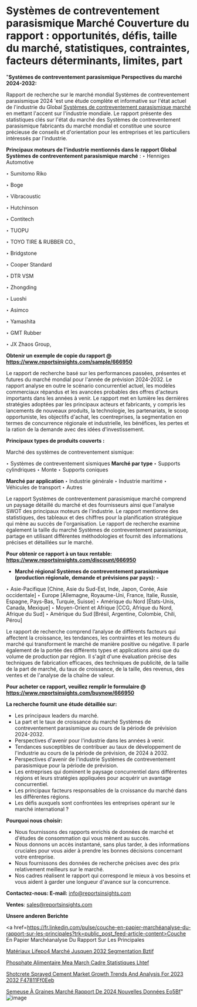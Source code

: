 # Systèmes de contreventement parasismique Marché Couverture du rapport : opportunités, défis, taille du marché, statistiques, contraintes, facteurs déterminants, limites, part

"<strong>Systèmes de contreventement parasismique Perspectives du marché 2024-2032:</strong>

Rapport de recherche sur le marché mondial Systèmes de contreventement parasismique 2024 'est une étude complète et informative sur l'état actuel de l'industrie du Global <a href=https://www.reportsinsights.com/sample/666950>Systèmes de contreventement parasismique marché</a> en mettant l'accent sur l'industrie mondiale. Le rapport présente des statistiques clés sur l'état du marché des Systèmes de contreventement parasismique fabricants du marché mondial et constitue une source précieuse de conseils et d'orientation pour les entreprises et les particuliers intéressés par l'industrie.

<strong>Principaux moteurs de l'industrie mentionnés dans le rapport Global Systèmes de contreventement parasismique marché</strong> :
‣ Henniges Automotive

‣ Sumitomo Riko

‣ Boge

‣ Vibracoustic

‣ Hutchinson

‣ Contitech

‣ TUOPU

‣ TOYO TIRE & RUBBER CO.,

‣ Bridgstone

‣ Cooper Standard

‣ DTR VSM

‣ Zhongding

‣ Luoshi

‣ Asimco

‣ Yamashita

‣ GMT Rubber

‣ JX Zhaos Group,

<strong>Obtenir un exemple de copie du rapport @ <a href=https://www.reportsinsights.com/sample/666950>https://www.reportsinsights.com/sample/666950</a></strong>

Le rapport de recherche basé sur les performances passées, présentes et futures du marché mondial pour l'année de prévision 2024-2032. Le rapport analyse en outre le scénario concurrentiel actuel, les modèles commerciaux répandus et les avancées probables des offres d'acteurs importants dans les années à venir. Le rapport met en lumière les dernières stratégies adoptées par les principaux acteurs et fabricants, y compris les lancements de nouveaux produits, la technologie, les partenariats, le scoop opportuniste, les objectifs d'achat, les coentreprises, la segmentation en termes de concurrence régionale et industrielle, les bénéfices, les pertes et la ration de la demande avec des idées d'investissement.

<strong>Principaux types de produits couverts :</strong>

Marché des systèmes de contreventement sismique:

‣  Systèmes de contreventement sismiques <strong> Marché <strong> par type </strong> </strong>
‣ Supports cylindriques
‣ Monte
‣ Supports coniques

<strong>Marché par application </strong>
‣ Industrie générale
‣ Industrie maritime
‣ Véhicules de transport
‣ Autres

Le rapport Systèmes de contreventement parasismique marché comprend un paysage détaillé du marché et des fournisseurs ainsi que l'analyse SWOT des principaux moteurs de l'industrie. Le rapport mentionne des statistiques, des tableaux et des chiffres pour la planification stratégique qui mène au succès de l'organisation. Le rapport de recherche examine également la taille du marché Systèmes de contreventement parasismique, partage en utilisant différentes méthodologies et fournit des informations précises et détaillées sur le marché.

<strong>Pour obtenir ce rapport à un taux rentable: <a href=https://www.reportsinsights.com/discount/666950>https://www.reportsinsights.com/discount/666950</a></strong>
<ul>
  <li><strong>Marché régional Systèmes de contreventement parasismique (production régionale, demande et prévisions par pays): -</strong></li>
</ul>
‣ Asie-Pacifique [Chine, Asie du Sud-Est, Inde, Japon, Corée, Asie occidentale]
‣ Europe [Allemagne, Royaume-Uni, France, Italie, Russie, Espagne, Pays-Bas, Turquie, Suisse]
‣ Amérique du Nord [États-Unis, Canada, Mexique]
‣ Moyen-Orient et Afrique [CCG, Afrique du Nord, Afrique du Sud]
‣ Amérique du Sud [Brésil, Argentine, Colombie, Chili, Pérou]

Le rapport de recherche comprend l’analyse de différents facteurs qui affectent la croissance, les tendances, les contraintes et les moteurs du marché qui transforment le marché de manière positive ou négative. Il parle également de la portée des différents types et applications ainsi que du volume de production par région. Il s'agit d'une évaluation précise des techniques de fabrication efficaces, des techniques de publicité, de la taille de la part de marché, du taux de croissance, de la taille, des revenus, des ventes et de l'analyse de la chaîne de valeur.

<strong>Pour acheter ce rapport, veuillez remplir le formulaire @   <a href=https://www.reportsinsights.com/buynow/666950>https://www.reportsinsights.com/buynow/666950</a></strong>

<strong>La recherche fournit une étude détaillée sur:</strong>
<ul>
  <li>Les principaux leaders du marché.</li>
  <li>La part et le taux de croissance du marché Systèmes de contreventement parasismique au cours de la période de prévision 2024-2032.</li>
  <li>Perspectives d'avenir pour l'industrie dans les années à venir.</li>
  <li>Tendances susceptibles de contribuer au taux de développement de l'industrie au cours de la période de prévision, de 2024 à 2032.</li>
  <li>Perspectives d'avenir de l'industrie Systèmes de contreventement parasismique pour la période de prévision.</li>
  <li>Les entreprises qui dominent le paysage concurrentiel dans différentes régions et leurs stratégies appliquées pour acquérir un avantage concurrentiel.</li>
  <li>Les principaux facteurs responsables de la croissance du marché dans les différentes régions.</li>
  <li>Les défis auxquels sont confrontées les entreprises opérant sur le marché international ?</li>
</ul>
<strong>Pourquoi nous choisir:</strong>
<ul>
  <li>Nous fournissons des rapports enrichis de données de marché et d'études de consommation qui vous mènent au succès.</li>
  <li>Nous donnons un accès instantané, sans plus tarder, à des informations cruciales pour vous aider à prendre les bonnes décisions concernant votre entreprise.</li>
  <li>Nous fournissons des données de recherche précises avec des prix relativement meilleurs sur le marché.</li>
  <li>Nos cadres réalisent le rapport qui correspond le mieux à vos besoins et vous aident à garder une longueur d'avance sur la concurrence.</li>
</ul>
<strong>Contactez-nous:
</strong><strong>E-mail:</strong> <a href=mailto:info@reportsinsights.com>info@reportsinsights.com</a>

<strong>Ventes</strong>: <a href=mailto:sales@reportsinsights.com>sales@reportsinsights.com</a>

<strong>Unsere anderen Berichte</strong>

<a href=https://fr.linkedin.com/pulse/couche-en-papier-marchéanalyse-du-rapport-sur-les-principales?trk=public_post_feed-article-content>Couche En Papier Marchéanalyse Du Rapport Sur Les Principales</a>

<a href=https://fr.linkedin.com/pulse/matériaux-lifepo4-marché-jusquen-2032-segmentation-bztif/>Matériaux Lifepo4 Marché Jusquen 2032 Segmentation Bztif</a>

<a href=https://www.linkedin.com/pulse/phosphate-alimentaire-mea-march%C3%A9-cadre-statistiques-lhtef/>Phosphate Alimentaire Mea March Cadre Statistiques Lhtef</a>

<a href=https://medium.com/@yadavahaan91/shotcrete-sprayed-cement-market-growth-trends-and-analysis-for-2023-2032-f47811ff0eeb>Shotcrete Sprayed Cement Market Growth Trends And Analysis For 2023 2032 F47811Ff0Eeb</a>

<a href=https://fr.linkedin.com/pulse/semeuse-à-graines-marché-rapport-de-2024-nouvelles-données-eo5bf/>Semeuse À Graines Marché Rapport De 2024 Nouvelles Données Eo5Bf</a>"
![image](https://github.com/daminid12/RImarketgrowth/assets/158430485/2513ced7-17fa-405b-b790-33f9f76f5920)
